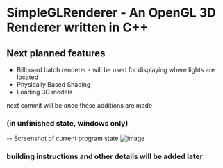 # SimpleGLRenderer - An OpenGL 3D Renderer written in C++

## Next planned features
- Billboard batch renderer - will be used for displaying where lights are located
- Physically Based Shading
- Loading 3D models

next commit will be once these additions are made

### (in unfinished state, windows only)
-- Screenshot of current program state
![image](https://github.com/user-attachments/assets/840cdebd-0144-418c-9343-b27f15c7179f)


### building instructions and other details will be added later

